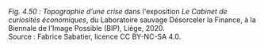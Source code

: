 *Fig. 4.50 :* *Topographie d’une crise* dans l'exposition *Le Cabinet de curiosités économiques*, du Laboratoire sauvage Désorceler la Finance, à la Biennale de l'Image Possible (BIP), Liège, 2020.  
Source : Fabrice Sabatier, licence CC BY-NC-SA 4.0.